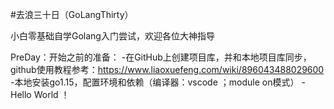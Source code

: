 #去浪三十日（GoLangThirty）

小白零基础自学Golang入门尝试，欢迎各位大神指导

PreDay：开始之前的准备：
-在GitHub上创建项目库，并和本地项目库同步，github使用教程参考：https://www.liaoxuefeng.com/wiki/896043488029600
-本地安装go1.15，配置环境和依赖（编译器：vscode ；module on模式）
-Hello World ！
